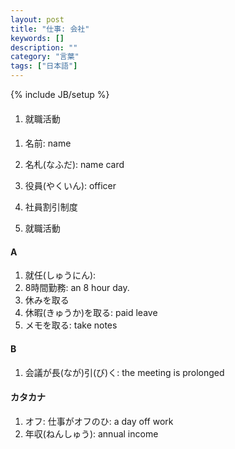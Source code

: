 ```yaml
---
layout: post
title: "仕事: 会社"
keywords: []
description: ""
category: "言葉"
tags: ["日本語"]
---
```

{% include JB/setup %}

####
1. 就職活動


####
1. 名前: name
2. 名札(なふだ): name card
3. 役員(やくいん): officer


1. 社員割引制度
2. 就職活動


#### A
1. 就任(しゅうにん): 
2. 8時間勤務: an 8 hour day.
3. 休みを取る
4. 休暇(きゅうか)を取る: paid leave
5. メモを取る: take notes

#### B
1. 会議が長(なが)引(び)く: the meeting is prolonged

#### カタカナ
1. オフ: 仕事がオフのひ: a day off work
2. 年収(ねんしゅう): annual income

